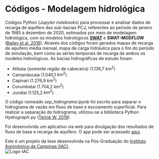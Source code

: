 # Códigos - Modelagem hidrológica

Códigos Python (*Jupyter notebooks*) para processar e analisar dados de recarga de aquífero das sub-bacias PCJ, referentes ao período de janeiro de 1985 a dezembro de 2020, estimados por meio de modelagem hidrológica, com os modelos hidrológicos [**SWAT**](https://swat.tamu.edu/) e **SWAT-MODFLOW** ([Bailey et al. 2016](https://onlinelibrary.wiley.com/doi/full/10.1002/hyp.10933)). Através dos códigos foram gerados mapas de recarga de aquífero média mensal, mapa de carga hidráulica para o fim do período de simulação, bem como as séries temporais de recarga de ambos os modelos hidrológicos. As bacias hidrográficas de estudo foram:

- Atibaia (somente região de cabeceira) (1.136,7 $km^2$)
- Camanducaia (1.040,1 $km^2$)
- Capivari (1.276,9 $km^2$)
- Corumbataí (1.704,2 $km^2$)
- Jundiaí (1.125,2 $km^2$)

O código nomeado *sep_hidrograma.ipynb* foi escrito para separar o hidrograma de vazão em fluxo de base e escoamento superficial. Para realizar a separação do hidrograma, utilizou-se a biblioteca Python *Hydrograph-py* ([Terink W, 2019](https://app.readthedocs.org/projects/hydrograph-py/downloads/pdf/latest/)).

Foi desenvolvido um aplicativo via web para divulgação dos resultados de fluxo de base e recarga de aquífero. O app pode ser acessado [aqui](https://hidroapp-ubrzbjvsapplgmsjp96xwbx.streamlit.app/).

Este é um projeto da tese desenvolvida na Pós-Graduação do [Instituto Agronômico de Campinas (IAC)](https://www.iac.sp.gov.br/). <br>
![Logo-IAC](https://www.forumcampinas.org.br/wp-content/uploads/2014/11/iac-1.png "IAC")
